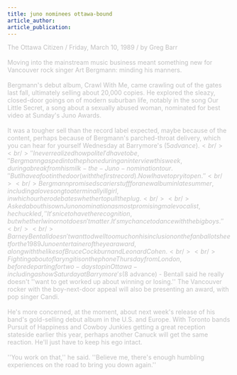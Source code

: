 ```yaml
---
title: juno nominees ottawa-bound
article_author: 
article_publication: 
---
```

<span style="color: #c0c0c0">The Ottawa Citizen / Friday, March 10, 1989 / by Greg Barr<br /><br />Moving into the mainstream music business meant something new for Vancouver rock singer Art Bergmann: minding his manners.<br /><br />Bergmann's debut album, Crawl With Me, came crawling out of the gates last fall, ultimately selling about 20,000 copies. He explored the sleazy, closed-door goings on of modern suburban life, notably in the song Our Little Secret, a song about a sexually abused woman, nominated for best video at Sunday's Juno Awards.<br /><br />It was a tougher sell than the record label expected, maybe because of the content, perhaps because of Bergmann's parched-throat delivery, which you can hear for yourself Wednesday at Barrymore's ($5 advance).<br /><br />''I never realized how polite I'd have to be,'' Bergmann gasped into the phone during an interview this week, during a break from his milk-the-Juno-nomination tour. ''But I have a foot in the door (with the first record). Now I have to pry it open.''<br /><br />Bergmann promised scarier stuff for a new album in late summer, including a love song to a terminally ill girl, in which our hero debates whether to pull the plug.<br /><br />Asked about his own Juno nomination as most promising male vocalist, he chuckled, ''It's nice to have the recognition, but whether I win or not doesn't matter. It's my chance to dance with the big boys.''<br /><br />Barney Bentall doesn't want to dwell too much on his inclusion on the fan ballot sheet for the 1989 Juno entertainer of the year award, along with the likes of Bruce Cockburn and Leonard Cohen.<br /><br />Fighting a bout of laryngitis on the phone Thursday from London, before departing for two-day stop in Ottawa - including a show Saturday at Barrymore's ($8 advance) - Bentall said he really doesn't ''want to get worked up about winning or losing.'' The Vancouver rocker with the boy-next-door appeal will also be presenting an award, with pop singer Candi.<br /><br />He's more concerned, at the moment, about next week's release of his band's gold-selling debut album in the U.S. and Europe. With Toronto bands Pursuit of Happiness and Cowboy Junkies getting a great reception stateside earlier this year, perhaps another Canuck will get the same reaction. He'll just have to keep his ego intact.<br /><br />''You work on that,'' he said. ''Believe me, there's enough humbling experiences on the road to bring you down again.''<br /></span>
